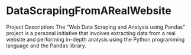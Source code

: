 # DataScrapingFromARealWebsite
Project Description: The "Web Data Scraping and Analysis using Pandas" project is a personal initiative that involves extracting data from a real website and performing in-depth analysis using the Python programming language and the Pandas library.
